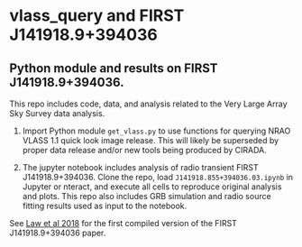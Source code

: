 # vlass_query and FIRST J141918.9+394036

## Python module and results on FIRST J141918.9+394036.

This repo includes code, data, and analysis related to the Very Large Array Sky Survey data analysis.

1) Import Python module `get_vlass.py` to use functions for querying NRAO VLASS 1.1 quick look image release.
This will likely be superseded by proper data release and/or new tools being produced by CIRADA.

2) The jupyter notebook includes analysis of radio transient FIRST J141918.9+394036.
Clone the repo, load `J141918.855+394036.03.ipynb` in Jupyter or nteract, and execute
all cells to reproduce original analysis and plots.
This repo also includes GRB simulation and radio source fitting results used as input to the notebook.

See [Law et al 2018](https://arxiv.org/abs/1808.08964) for the first compiled version of the
FIRST J141918.9+394036 paper.

